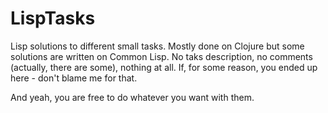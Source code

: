 # LispTasks

Lisp solutions to different small tasks. Mostly done on Clojure but some solutions are written on Common Lisp. No taks description, no comments (actually, there are some), nothing at all. If, for some reason, you ended up here - don't blame me for that.

And yeah, you are free to do whatever you want with them.
